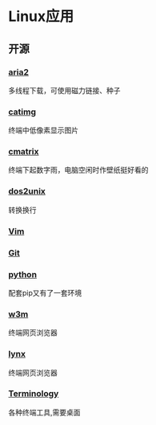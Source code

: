 # Linux应用

## 开源

### [aria2](https://aria2.github.io/)

多线程下载，可使用磁力链接、种子

### [catimg](https://github.com/posva/catimg)

终端中低像素显示图片

### [cmatrix](https://github.com/abishekvashok/cmatrix)

终端下起数字雨，电脑空闲时作壁纸挺好看的

### [dos2unix](http://dos2unix.sourceforge.net/)

转换换行

### [Vim](https://github.com/vim/vimhttps://www.vim.org/)

### [Git](https://git-scm.com/)

### [python](https://www.python.org/)

配套pip又有了一套环境

### [w3m](http://w3m.sourceforge.net/)

终端网页浏览器

### [lynx](https://lynx.browser.org/)

终端网页浏览器

### [Terminology](https://www.enlightenment.org/about-terminology.md)

各种终端工具,需要桌面